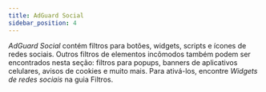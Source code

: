 ```yaml
---
title: AdGuard Social
sidebar_position: 4
---
```


_AdGuard Social_ contém filtros para botões, widgets, scripts e ícones de redes sociais. Outros filtros de elementos incômodos também podem ser encontrados nesta seção: filtros para popups, banners de aplicativos celulares, avisos de cookies e muito mais. Para ativá-los, encontre _Widgets de redes sociais_ na guia Filtros.
